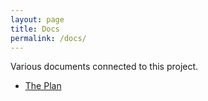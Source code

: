 ```yaml
---
layout: page
title: Docs
permalink: /docs/
---
```


Various documents connected to this project.

- [The Plan](plan.html)